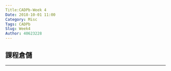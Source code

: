 ```yaml
---
Title:CADPb-Week 4
Date: 2018-10-01 11:00
Category: Misc
Tags: CADPb
Slug: Week4
Author: 40623228
---
```



<!-- PELICAN_END_SUMMARY -->

課程倉儲
----


----





